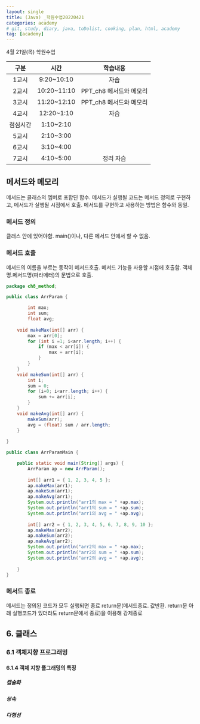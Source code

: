 ```yaml
---
layout: single
title: (Java) _학원수업20220421
categories: academy
# git, study, diary, java, toDolist, cooking, plan, html, academy
tag: [academy] 
---
```


4월 21일(목) 학원수업

|구분|시간|학습내용|
|:--:|:--:|:--:| 
|1교시|9:20~10:10|자습|
|2교시|10:20~11:10|PPT_ch8 메서드와 메모리|
|3교시|11:20~12:10|PPT_ch8 메서드와 메모리|
|4교시|12:20~1:10|자습|
|점심시간|1:10~2:10||
|5교시|2:10~3:00||
|6교시|3:10~4:00||
|7교시|4:10~5:00|정리 자습|

## 메서드와 메모리

메서드는 클래스의 멤버로 포함딘 함수.
메서드가 실행될 코드는 메서드 정의로 구현하고,
메서드가 실행될 시점에서 호출.
메서드를 구현하고 사용하는 방법은 함수와 동일.


### 메서드 정의

클래스 안에 있어야함. main()이나, 다른 메서드 안에서 할 수 없음.


### 메서드 호출

메서드의 이름을 부르는 동작이 메서드호출. 
메서드 기능을 사용할 시점에 호출함.
객체명.메서드명(파라메터)의 문법으로 호출.

~~~java
package ch8_method;

public class ArrParam {

		int max;
		int sum;
		float avg;
		
	void makeMax(int[] arr) {
		max = arr[0];
		for (int i =1; i<arr.length; i++) {
			if (max < arr[i]) {
				max = arr[i];
			}
		}
	}
	void makeSum(int[] arr) {
		int i;
		sum = 0;
		for (i=0; i<arr.length; i++) {
			sum += arr[i];
		}
	}
	void makeAvg(int[] arr) {
		makeSum(arr);
		avg = (float) sum / arr.length;
	}
	
}

public class ArrParamMain {

	public static void main(String[] args) {
		ArrParam ap = new ArrParam();
		
		int[] arr1 = { 1, 2, 3, 4, 5 };
		ap.makeMax(arr1);
		ap.makeSum(arr1);
		ap.makeAvg(arr1);
		System.out.println("arr1의 max = " +ap.max);
		System.out.println("arr1의 sum = " +ap.sum);
		System.out.println("arr1의 avg = " +ap.avg);
	
		int[] arr2 = { 1, 2, 3, 4, 5, 6, 7, 8, 9, 10 };
		ap.makeMax(arr2);
		ap.makeSum(arr2);
		ap.makeAvg(arr2);
		System.out.println("arr2의 max = " +ap.max);
		System.out.println("arr2의 sum = " +ap.sum);
		System.out.println("arr2의 avg = " +ap.avg);
	
	}
}
~~~

### 메서드 종료

메서드는 정의된 코드가 모두 실행되면 종료
return문(메서드종료. 값반환. return문 아래 실행코드가 있더라도 return문에서 종료)을 이용해 강제종료


## 6. 클래스

### 6.1 객체지향 프로그래밍

#### 6.1.4 객체 지향 플그래밍의 특징


##### 캡슐화

##### 상속

##### 다형성
